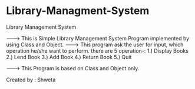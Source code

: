 # Library-Managment-System
Library Management System 

---> This is Simple Library Management System Program implemented by using Class and Object.
---> This program ask the user for input, which operation he/she want to perform. there are 5 operation-:
      1.) Display Books
      2.) Lend Book
      3.) Add Book
      4.) Return Book
      5.) Quit
      
---> This Program is based on Class and Object only.


Created by : Shweta


